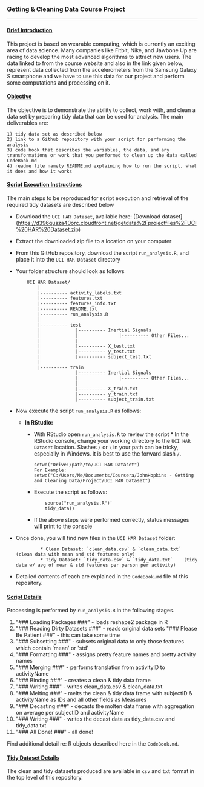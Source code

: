 ### Getting & Cleaning Data Course Project
-------------------------------------------

#### <ins>Brief Introduction</ins>

This project is based on wearable computing, which is currently an exciting area of data science. Many companies like Fitbit, Nike, and Jawbone Up are racing to develop the most advanced algorithms to attract new users. The data linked to from the course website and also in the link given below, represent data collected from the accelerometers from the Samsung Galaxy S smartphone and we have to use this data for our project and perform some computations and processing on it.

#### <ins>Objective</ins>

The objective is to demonstrate the ability to collect, work with, and clean a data set by preparing tidy data that can be used for analysis.  The main deliverables are:

	1) tidy data set as described below
	2) link to a Github repository with your script for performing the analysis
	3) code book that describes the variables, the data, and any transformations or work that you performed to clean up the data called CodeBook.md
	4) readme file namely README.md explaining how to run the script, what it does and how it works

#### <ins>Script Execution Instructions</ins>

The main steps to be reproduced for script execution and retrieval of the required tidy datasets are described below

 - Download the `UCI HAR Dataset`, available here: (Download dataset](https://d396qusza40orc.cloudfront.net/getdata%2Fprojectfiles%2FUCI%20HAR%20Dataset.zip)
 - Extract the downloaded zip file to a location on your computer
 - From this GitHub repository, download the script `run_analysis.R`, and place it into the `UCI HAR Dataset` directory
 - Your folder structure should look as follows
 	```	
		UCI HAR Dataset/                                                                                  
   			|                                                                                               
   			|---------- activity_labels.txt                                                                 
   			|---------- features.txt                                                                        
   			|---------- features_info.txt                                                                  
   			|---------- README.txt                                                                  
   			|---------- run_analysis.R                                                                    
   			|                                                                                             
   			|---------- test                                                                                
   			|             |---------- Inertial Signals                                             
   			|             |               |---------- Other Files...                               
            |             |                                                   
   			|             |---------- X_test.txt                                                   
   			|             |---------- y_test.txt                                                  
   			|             |---------- subject_test.txt                                            
   			|                                                                                     
   			|---------- train                                                                      
   			              |---------- Inertial Signals                                            
   			              |               |---------- Other Files...                            
   			              |                                                                       
   			              |---------- X_train.txt                                                
   			              |---------- y_train.txt                                                 
   			              |---------- subject_train.txt  

    ``` 
 - Now execute the script `run_analysis.R` as follows:
 	- __In RStudio:__
 	 	* With RStudio open `run_analysis.R` to review the script
                * In the RStudio console, change your working directory to the `UCI HAR Dataset` location. Slashes `/` or `\` in your path can be tricky, especially in Windows.  It is best to use the forward slash `/`.
			```
			setwd("Drive:/path/to/UCI HAR Dataset")
			For Example: setwd("C:/Users/Me/Documents/Coursera/JohnHopkins - Getting and Cleaning Data/Project/UCI HAR Dataset")
			```

		* Execute the script as follows:
			```
		        source("run_analysis.R")`
		        tidy_data()
			```		        
		* If the above steps were performed correctly, status messages will print to the console

 - Once done, you will find new files in the `UCI HAR Dataset` folder: 
 
                * Clean Dataset: `clean_data.csv` & `clean_data.txt` (clean data with mean and std features only)
                * Tidy Dataset: `tidy_data.csv` & `tidy_data.txt`    (tidy data w/ avg of mean & std features per person per activity)


  - Detailed contents of each are explained in the `CodeBook.md` file of this repository.
           
#### <ins>Script Details</ins>

Processing is performed by `run_analysis.R` in the following stages. 

   1. "### Loading Packages       ###" - loads reshape2 package in R
   2. "### Reading Dirty Datasets ###" - reads original data sets
      "### Please Be Patient      ###" - this can take some time
   3. "### Subsetting             ###" - subsets original data to only those features which contain 'mean' or 'std'
   4. "### Formatting             ###" - assigns pretty feature names and pretty activity names
   5. "### Merging                ###" - performs translation from activityID to activityName
   6. "### Binding                ###" - creates a clean & tidy data frame
   7. "### Writing                ###" - writes clean_data.csv & clean_data.txt
   8. "### Melting                ###" - melts the clean & tidy data frame with subjectID & activityName as IDs and all other fields as Measures
   9. "### Decasting              ###" - decasts the molten data frame with aggregation on average per subjectID and activityName 
  10. "### Writing                ###" - writes the decast data as tidy_data.csv and tidy_data.txt
  11. "### All Done!              ###" - all done!

Find additional detail re: R objects described here in the `CodeBook.md`.


#### <ins>Tidy Dataset Details</ins>

The clean and tidy datasets produced are available in `csv` and `txt` format in the top level of this repository.
